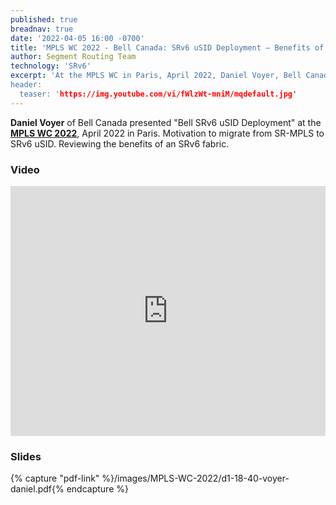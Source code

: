 ```yaml
---
published: true
breadnav: true
date: '2022-04-05 16:00 -0700'
title: 'MPLS WC 2022 - Bell Canada: SRv6 uSID Deployment – Benefits of an SRv6 uSID Fabric'
author: Segment Routing Team
technology: 'SRv6'
excerpt: 'At the MPLS WC in Paris, April 2022, Daniel Voyer, Bell Canada, presented "Bell SRv6 uSID Deployment". Motivation to migrate from SR-MPLS to SRv6 uSID. Reviewing the benefits of an SRv6 fabric.
header:
  teaser: 'https://img.youtube.com/vi/fWlzWt-mniM/mqdefault.jpg'
---
```


**Daniel Voyer** of Bell Canada presented "Bell SRv6 uSID Deployment" at the [**MPLS WC 2022**](<https://www.uppersideconferences.com/mpls-sdn-nfv/mplswc_2022_agenda_day_1.html>), April 2022 in Paris.
Motivation to migrate from SR-MPLS to SRv6 uSID. Reviewing the benefits of an SRv6 fabric.

### Video

<iframe width="100%" height="400px" src="https://www.youtube.com/embed/fWlzWt-mniM" frameborder="0" allowfullscreen></iframe>

### Slides

{% capture "pdf-link" %}/images/MPLS-WC-2022/d1-18-40-voyer-daniel.pdf{% endcapture %}
<script src="{{ 'assets/js/pdfobject.min.js' | relative_url }}"></script>
<div class="fitvidsignore" id="pdf"></div>
<script>PDFObject.embed(" {{ pdf-link | relative_url }} ", "#pdf", {height: "21.5em", width: "31.3em"});</script>

